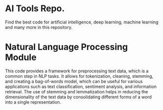 # AI Tools Repo.
Find the best code for artificial intelligence, deep learning, machine learning and many more in this repository.

# Natural Language Processing Module
This code provides a framework for preprocessing text data, which is a common step in NLP tasks. It allows for tokenization, cleaning, stemming, and creating a bag-of-words model, which can be useful for various applications such as text classification, sentiment analysis, and information retrieval. The use of stemming and lemmatization helps in reducing the dimensionality of the text data by consolidating different forms of a word into a single representation.
